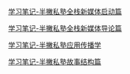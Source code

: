 [学习笔记-半撇私塾全栈新媒体启动篇](https://www.jianshu.com/p/6c15dca7b641)

[学习笔记-半撇私塾全栈新媒体导论篇](https://www.jianshu.com/p/431271019c4b)

[学习笔记-半撇私塾应用传播学](https://www.jianshu.com/p/cf3f6c4eb062)

[学习笔记-半撇私塾故事结构篇](https://www.jianshu.com/p/1ed1518ddb57)
